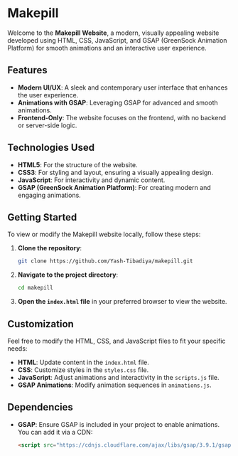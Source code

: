 # Makepill

Welcome to the **Makepill Website**, a modern, visually appealing website developed using HTML, CSS, JavaScript, and GSAP (GreenSock Animation Platform) for smooth animations and an interactive user experience.

## Features

- **Modern UI/UX**: A sleek and contemporary user interface that enhances the user experience.
- **Animations with GSAP**: Leveraging GSAP for advanced and smooth animations.
- **Frontend-Only**: The website focuses on the frontend, with no backend or server-side logic.

## Technologies Used

- **HTML5**: For the structure of the website.
- **CSS3**: For styling and layout, ensuring a visually appealing design.
- **JavaScript**: For interactivity and dynamic content.
- **GSAP (GreenSock Animation Platform)**: For creating modern and engaging animations.

## Getting Started

To view or modify the Makepill website locally, follow these steps:

1. **Clone the repository**:
    ```bash
    git clone https://github.com/Yash-Tibadiya/makepill.git
    ```
2. **Navigate to the project directory**:
    ```bash
    cd makepill
    ```
3. **Open the `index.html` file** in your preferred browser to view the website.

## Customization

Feel free to modify the HTML, CSS, and JavaScript files to fit your specific needs:

- **HTML**: Update content in the `index.html` file.
- **CSS**: Customize styles in the `styles.css` file.
- **JavaScript**: Adjust animations and interactivity in the `scripts.js` file.
- **GSAP Animations**: Modify animation sequences in `animations.js`.

## Dependencies

- **GSAP**: Ensure GSAP is included in your project to enable animations. You can add it via a CDN:
  ```html
  <script src="https://cdnjs.cloudflare.com/ajax/libs/gsap/3.9.1/gsap.min.js"></script>
